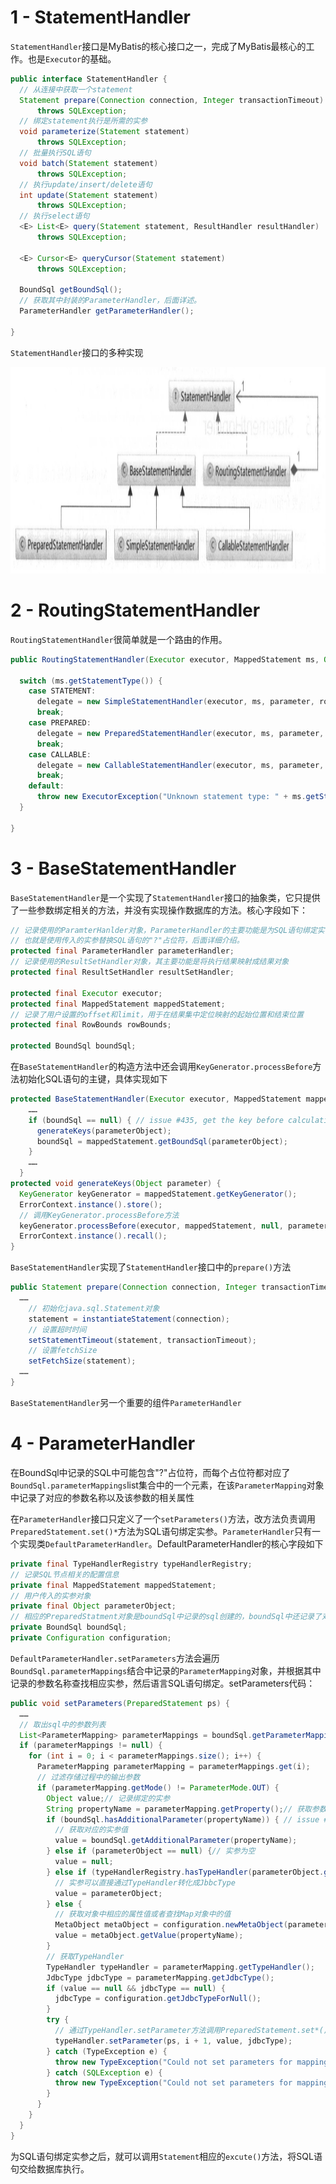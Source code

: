 # 1 - StatementHandler

`StatementHandler`接口是MyBatis的核心接口之一，完成了MyBatis最核心的工作。也是`Executor`的基础。

```java
public interface StatementHandler {
  // 从连接中获取一个statement
  Statement prepare(Connection connection, Integer transactionTimeout)
      throws SQLException;
  // 绑定statement执行是所需的实参
  void parameterize(Statement statement)
      throws SQLException;
  // 批量执行SQL语句
  void batch(Statement statement)
      throws SQLException;
  // 执行update/insert/delete语句
  int update(Statement statement)
      throws SQLException;
  // 执行select语句
  <E> List<E> query(Statement statement, ResultHandler resultHandler)
      throws SQLException;

  <E> Cursor<E> queryCursor(Statement statement)
      throws SQLException;

  BoundSql getBoundSql();
  // 获取其中封装的ParameterHandler，后面详述。
  ParameterHandler getParameterHandler();

}
```

`StatementHandler`接口的多种实现

<img width="1162" height="330" src="https://raw.githubusercontent.com/ligengwasd/blog/master/读书笔记-MyBatis技术内幕/images/11.29.51.png"/>

# 2 - RoutingStatementHandler

`RoutingStatementHandler`很简单就是一个路由的作用。

```java
public RoutingStatementHandler(Executor executor, MappedStatement ms, Object parameter, RowBounds rowBounds, ResultHandler resultHandler, BoundSql boundSql) {

  switch (ms.getStatementType()) {
    case STATEMENT:
      delegate = new SimpleStatementHandler(executor, ms, parameter, rowBounds, resultHandler, boundSql);
      break;
    case PREPARED:
      delegate = new PreparedStatementHandler(executor, ms, parameter, rowBounds, resultHandler, boundSql);
      break;
    case CALLABLE:
      delegate = new CallableStatementHandler(executor, ms, parameter, rowBounds, resultHandler, boundSql);
      break;
    default:
      throw new ExecutorException("Unknown statement type: " + ms.getStatementType());
  }

}
```

# 3 - BaseStatementHandler

`BaseStatementHandler`是一个实现了`StatementHandler`接口的抽象类，它只提供了一些参数绑定相关的方法，并没有实现操作数据库的方法。核心字段如下：

```java
// 记录使用的ParamterHanlder对象，ParameterHandler的主要功能是为SQL语句绑定实参，
// 也就是使用传入的实参替换SQL语句的"?"占位符，后面详细介绍。
protected final ParameterHandler parameterHandler;
// 记录使用的ResultSetHandler对象，其主要功能是将执行结果映射成结果对象
protected final ResultSetHandler resultSetHandler;

protected final Executor executor;
protected final MappedStatement mappedStatement;
// 记录了用户设置的offset和limit，用于在结果集中定位映射的起始位置和结束位置
protected final RowBounds rowBounds;

protected BoundSql boundSql;
```

在`BaseStatementHandler`的构造方法中还会调用`KeyGenerator.processBefore`方法初始化SQL语句的主键，具体实现如下

```java
protected BaseStatementHandler(Executor executor, MappedStatement mappedStatement, Object parameterObject, RowBounds rowBounds, ResultHandler resultHandler, BoundSql boundSql) {
	……
    if (boundSql == null) { // issue #435, get the key before calculating the statement
      generateKeys(parameterObject);
      boundSql = mappedStatement.getBoundSql(parameterObject);
    }
    ……
  }
protected void generateKeys(Object parameter) {
  KeyGenerator keyGenerator = mappedStatement.getKeyGenerator();
  ErrorContext.instance().store();
  // 调用KeyGenerator.processBefore方法
  keyGenerator.processBefore(executor, mappedStatement, null, parameter);
  ErrorContext.instance().recall();
}
```

`BaseStatementHandler`实现了`StatementHandler`接口中的`prepare()`方法

```java
public Statement prepare(Connection connection, Integer transactionTimeout) throws SQLException {
  ……
    // 初始化java.sql.Statement对象
    statement = instantiateStatement(connection);
    // 设置超时时间
    setStatementTimeout(statement, transactionTimeout);
    // 设置fetchSize
    setFetchSize(statement);
  ……
}
```

`BaseStatementHandler`另一个重要的组件`ParameterHandler`

# 4 - ParameterHandler

在BoundSql中记录的SQL中可能包含"?"占位符，而每个占位符都对应了`BoundSql.parameterMappings`list集合中的一个元素，在该`ParameterMapping`对象中记录了对应的参数名称以及该参数的相关属性

在`ParameterHandler`接口只定义了一个`setParameters()`方法，改方法负责调用`PreparedStatement.set()*`方法为SQL语句绑定实参。`ParameterHandler`只有一个实现类`DefaultParameterHandler`。DefaultParameterHandler的核心字段如下

```java
private final TypeHandlerRegistry typeHandlerRegistry;
// 记录SQL节点相关的配置信息
private final MappedStatement mappedStatement;
// 用户传入的实参对象
private final Object parameterObject;
// 相应的PreparedStatment对象是boundSql中记录的sql创建的，boundSql中还记录了对应的参数相关的属性。
private BoundSql boundSql;
private Configuration configuration;
```

`DefaultParameterHandler.setParameters`方法会遍历`BoundSql.parameterMappings`结合中记录的`ParameterMapping`对象，并根据其中记录的参数名称查找相应实参，然后语言SQL语句绑定。setParameters代码：

```java
public void setParameters(PreparedStatement ps) {
  ……
  // 取出sql中的参数列表
  List<ParameterMapping> parameterMappings = boundSql.getParameterMappings();
  if (parameterMappings != null) {
    for (int i = 0; i < parameterMappings.size(); i++) {
      ParameterMapping parameterMapping = parameterMappings.get(i);
      // 过滤存储过程中的输出参数
      if (parameterMapping.getMode() != ParameterMode.OUT) {
        Object value;// 记录绑定的实参
        String propertyName = parameterMapping.getProperty();// 获取参数名称
        if (boundSql.hasAdditionalParameter(propertyName)) { // issue #448 ask first for additional params
          // 获取对应的实参值
          value = boundSql.getAdditionalParameter(propertyName);
        } else if (parameterObject == null) {// 实参为空
          value = null;
        } else if (typeHandlerRegistry.hasTypeHandler(parameterObject.getClass())) {
          // 实参可以直接通过TypeHandler转化成JbbcType
          value = parameterObject;
        } else {
          // 获取对象中相应的属性值或者查找Map对象中的值
          MetaObject metaObject = configuration.newMetaObject(parameterObject);
          value = metaObject.getValue(propertyName);
        }
        // 获取TypeHandler
        TypeHandler typeHandler = parameterMapping.getTypeHandler();
        JdbcType jdbcType = parameterMapping.getJdbcType();
        if (value == null && jdbcType == null) {
          jdbcType = configuration.getJdbcTypeForNull();
        }
        try {
          // 通过TypeHandler.setParameter方法调用PreparedStatement.set*()方法来为SQL语句绑定相应的实参
          typeHandler.setParameter(ps, i + 1, value, jdbcType);
        } catch (TypeException e) {
          throw new TypeException("Could not set parameters for mapping: " + parameterMapping + ". Cause: " + e, e);
        } catch (SQLException e) {
          throw new TypeException("Could not set parameters for mapping: " + parameterMapping + ". Cause: " + e, e);
        }
      }
    }
  }
}
```

为SQL语句绑定实参之后，就可以调用`Statement`相应的`excute()`方法，将SQL语句交给数据库执行。

